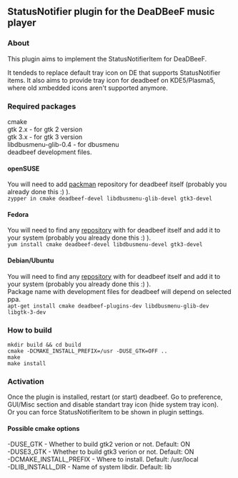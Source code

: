 ## StatusNotifier plugin for the DeaDBeeF music player

### About

This plugin aims to implement the StatusNotifierItem for DeaDBeeF.

It tendeds to replace default tray icon on DE that supports StatusNotifier items.
It also aims to provide tray icon for deadbeef on KDE5/Plasma5, where old xmbedded icons aren't supported anymore.

### Required packages
cmake  
gtk 2.x - for gtk 2 version  
gtk 3.x - for gtk 3 version  
libdbusmenu-glib-0.4 - for dbusmenu  
deadbeef development files.  

#### openSUSE
You will need to add [packman](http://packman.links2linux.org/) repository for deadbeef itself (probably you already done this :) ).  
`zypper in cmake deadbeef-devel libdbusmenu-glib-devel gtk3-devel`

#### Fedora
You will need to find any [repository](https://copr.fedorainfracloud.org/coprs/fulltext/?fulltext=deadbeef) with for deadbeef itself and add it to your system (probably you already done this :) ).  
`yum install cmake deadbeef-devel libdbusmenu-devel gtk3-devel`

#### Debian/Ubuntu
You will need to find any [repository](https://launchpad.net/+search?field.text=deadbeef) with for deadbeef itself and add it to your system (probably you already done this :) ).  
Package name with development files for deadbeef will depend on selected ppa.  
`apt-get install cmake deadbeef-plugins-dev libdbusmenu-glib-dev libgtk-3-dev`

### How to build

	mkdir build && cd build
	cmake -DCMAKE_INSTALL_PREFIX=/usr -DUSE_GTK=OFF ..
	make
	make install

### Activation

Once the plugin is installed, restart (or start) deadbeef.
Go to preference, GUI/Misc section and disable standart tray icon (hide system tray icon).  
Or you can force StatusNotifierItem to be shown in plugin settings.

#### Possible cmake options

-DUSE_GTK - Whether to build gtk2 verion or not. Default: ON  
-DUSE3_GTK - Whether to build gtk3 verion or not. Default: ON  
-DCMAKE_INSTALL_PREFIX - Where to install. Default: /usr/local  
-DLIB_INSTALL_DIR - Name of system libdir. Default: lib  